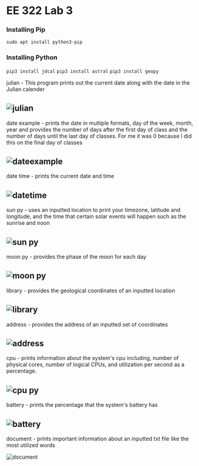# EE 322 Lab 3

### Installing Pip

`sudo apt install python3-pip`

### Installing Python

`pip3 install jdcal`
`pip3 install astral`
`pip3 install geopy`





julian - This program prints out the current date along with the date in the Julian calender

![julian](https://github.com/Githubpucci/EE-322/assets/116912039/29124a53-9c6f-49ba-af88-e7b7ec2ef629)
---

date example - prints the date in multiple formats, day of the week, month, year and provides the number of days after the first day of class and the number of days until the last day of classes. For me it was 0 because I did this on the final day of classes

![dateexample](https://github.com/Githubpucci/EE-322/assets/116912039/013cdd95-451c-446a-a261-f061d4196508)
---
date time - prints the current date and time

![datetime](https://github.com/Githubpucci/EE-322/assets/116912039/f1a0f26d-3792-462c-9c08-033190e10f52)
---



sun py - uses an inputted location to print your timezone, latitude and longitude, and the time that certain solar events will happen such as the sunrise and noon


![sun py](https://github.com/Githubpucci/EE-322/assets/116912039/c73e1753-867e-4124-9397-df3e05d7e4d1)
---


moon py - provides the phase of the moon for each day 

![moon py](https://github.com/Githubpucci/EE-322/assets/116912039/bd031f8c-293a-4dba-bb62-fabdf207dd60)
---

library - provides the geological coordinates of an inputted location

![library](https://github.com/Githubpucci/EE-322/assets/116912039/d7c21a8e-6ff7-45b9-8e85-5bc38cbcd3a3)
---

address - provides the address of an inputted set of coordinates

![address](https://github.com/Githubpucci/EE-322/assets/116912039/0e276145-8381-4dcc-a802-f1e950c76242)
---


cpu - prints information about the system's cpu including, number of physical cores, number of logical CPUs, and utilization per second as a percentage.

![cpu py](https://github.com/Githubpucci/EE-322/assets/116912039/ed746d25-35d3-4e3e-9470-8e779fe280ab)
---

battery - prints the percentage that the system's battery has


![battery](https://github.com/Githubpucci/EE-322/assets/116912039/ca904fd5-9b1e-4b50-b737-7f92b38e6616)
---
document - prints important information about an inputted txt file like the most utilized words

![document](https://github.com/Githubpucci/EE-322/assets/116912039/192dfadb-a9f4-495c-a91c-71f6f601e909)




